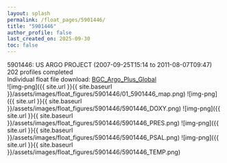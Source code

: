 ```yaml
---
layout: splash
permalink: /float_pages/5901446/
title: "5901446"
author_profile: false
last_created_on: 2025-09-30
toc: false
---
```

 
5901446: US ARGO PROJECT (2007-09-25T15:14 to 2011-08-07T09:47)\
202 profiles completed\
Individual float file download: [BGC_Argo_Plus_Global](https://ftp.soest.hawaii.edu/bgc_argo_plus/Individual_Floats/outliers_removed/5901446_Sprof_processed.nc)\
![img-png]({{ site.url }}{{ site.baseurl }}/assets/images/float_figures/5901446/01_5901446_map.png)
![img-png]({{ site.url }}{{ site.baseurl }}/assets/images/float_figures/5901446/5901446_DOXY.png)
![img-png]({{ site.url }}{{ site.baseurl }}/assets/images/float_figures/5901446/5901446_PRES.png)
![img-png]({{ site.url }}{{ site.baseurl }}/assets/images/float_figures/5901446/5901446_PSAL.png)
![img-png]({{ site.url }}{{ site.baseurl }}/assets/images/float_figures/5901446/5901446_TEMP.png)

